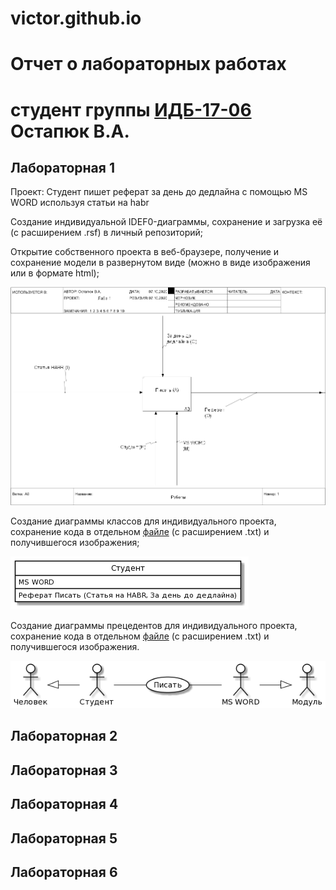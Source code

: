 # victor.github.io
# Отчет о лабораторных работах
# студент группы [ИДБ-17-06](https://github.com/stankin/design-2018/wiki/list-idb-17-06) Остапюк В.А.

## Лабораторная 1
Проект: Студент пишет реферат за день до дедлайна с помощью MS WORD используя статьи на habr

Cоздание индивидуальной IDEF0-диаграммы, сохранение и загрузка её (c расширением .rsf) в личный репозиторий;  

Открытие собственного проекта в веб-браузере, получение и сохранение модели в развернутом виде (можно в виде изображения или в формате html);  

![ramus idef0](https://github.com/PQlavka/victor.github.io/blob/main/model.png)  

Создание диаграммы классов для индивидуального проекта, сохранение кода в отдельном [файле](https://github.com/PQlavka/victor.github.io/blob/main/diag1.txt) (с расширением .txt) и получившегося изображения;  

![изобq](https://github.com/PQlavka/victor.github.io/blob/main/diag1.png)  

Создание диаграммы прецедентов для индивидуального проекта, сохранение кода в отдельном [файле](https://github.com/PQlavka/victor.github.io/blob/main/diag2.txt) (с расширением .txt) и получившегося изображения.  

![изоб2](https://github.com/PQlavka/victor.github.io/blob/main/diag%202.png)


## Лабораторная 2

## Лабораторная 3

## Лабораторная 4

## Лабораторная 5

## Лабораторная 6
